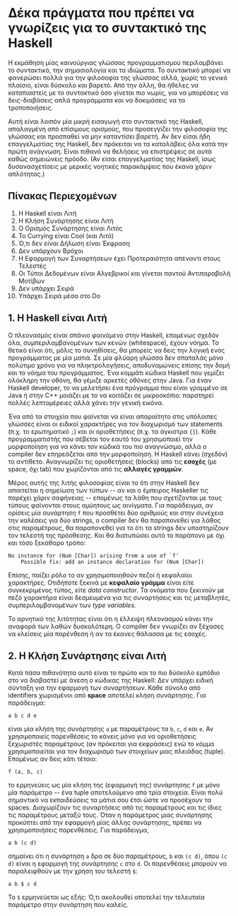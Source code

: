 # Δέκα πράγματα που πρέπει να γνωρίζεις για το συντακτικό της Haskell

Η εκμάθηση μίας καινούργιας γλώσσας προγραμματισμού περιλαμβάνει το συντακτικό, την σημασιολογία και τα ιδιώματα. Το συντακτικό μπορεί να φανερώσει πολλά για την φιλοσοφία της γλώσσας αλλά, χωρίς το γενικό πλαίσιο, είναι δύσκολο και βαρετό. Από την άλλη, θα ήθελες να καταπιαστείς με το συντακτικό όσο γίνεται πιο νωρίς, για να μπορέσεις να δεις-διαβάσεις απλά προγράμματα και να δοκιμάσεις να τα τροποποιήσεις.

Αυτή είναι λοιπόν μία μικρή εισαγωγή στο συντακτικό της Haskell, απαλαγμένη από επίσιμους ορισμούς, που προσεγγίζει την φιλοσοφία της γλώσσας και προσπαθεί να μην καταντίσει βαρετή. Αν δεν είσαι ήδη επαγγελματίας της Haskell, δεν πρόκειται να τα καταλάβεις όλα κατά την πρώτη ανάγνωση. Είναι πιθανό να θελήσεις να επιστρέψεις σε αυτά καθώς σημειώνεις πρόοδο. (Αν είσαι επαγγελματίας της Haskell, ίσως δυσανασχετίσεις με μερικές νοητικές παρακάμψεις που έκανα χάριν απλότητας.)

## Πίνακας Περιεχομένων

1. H Haskell είναι Λιτή
2. Η Κλήση Συνάρτησης είναι Λιτή
3. Ο Ορισμός Συνάρτησης είναι Λιτός
4. Το Currying είναι Cool (και Λιτό)
5. Ό,τι δεν είναι Δήλωση είναι Έκφραση
6. Δεν υπάρχουν Βρόχοι
7. Η Εφαρμογή των Συναρτήσεων έχει Προτεραιότητα απέναντι στους Τελεστές
8. Οι Τύποι Δεδομένων είναι Αλγεβρικοί και γίνεται παντού Αντιπαραβολή Μοτίβων
9. Δεν υπάρχει Σειρά
10. Υπάρχει Σειρά μέσα στο Do

## 1. Η Haskell είναι Λιτή

Ο πλεονασμός είναι σπάνιο φαινόμενο στην Haskell, επομένως σχεδόν όλα,
συμπεριλαμβανομένων των κενών (whitespace), έχουν νόημα.
Το θετικό είναι ότι, μόλις το συνηθίσεις, θα μπορείς να δεις την λογική ενός
προγράμματος με μία ματιά. Σε μία φλύαρη γλώσσα δεν σπαταλάς μόνο πολύτιμο χρόνο
για να πληκτρολογήσεις, αποδυναμώνεις επίσης την δομή και το νόημα του
προγράμματος. Ένα κομμάτι κώδικα Haskell που γεμίζει ολόκληρη την οθόνη, θα
γέμιζε αρκετές οθόνες στην Java. Για έναν Haskell developer, το να μελετήσει ένα
πρόγραμμα που είναι γραμμένο σε Java ή στην C++ μοιάζει με το να κοιτάζει σε
μικροσκόπιο: παρατηρεί πολλές λεπτομέρειες αλλά χάνει την γενική εικόνα.

Ένα από τα στοιχεία που φαίνεται να είναι απαραίτητο στις υπόλοιπες γλώσσες
είναι οι ειδικοί χαρακτήρες για τον διαχωρισμό των statements (π.χ. το
ερωτηματικό `;`) και οι οριοθετήσεις (π.χ. τα άγκιστρα `{}`). Κάθε
προγραμματιστής που σέβεται τον εαυτό του χρησιμοποιεί την μορφοποίηση για να
κάνει τον κώδικά του πιο αναγνώσιμο, αλλά ο compiler δεν επηρεάζεται από την
μορφοποίηση. Η Haskell κάνει (σχεδόν) το αντίθετο. Αναγνωρίζει τις οριοθετήσεις (blocks) από τις **εσοχές** (με space, όχι tab) που χωρίζονται από τις **αλλαγές
γραμμών**.

Μέρος αυτής της λιτής φιλοσοφίας είναι το ότι στην Haskell δεν απαιτείται η
σημείωση των τύπων -- αν και ο έμπειρος Haskeller τις παρέχει χάριν σαφήνειας --
επομένως τα λάθη που σχετίζονται με τους τύπους φαίνονται στους αμύητους ως
αινίγματα. Για παράδειγμα, αν ορίσεις μία συνάρτηση `f` που προσθέτει δύο
αριθμούς και στην συνέχεια την καλέσεις για δύο strings, ο compiler δεν θα
παραπονεθεί για λάθος στις παραμέτρους, θα παραπονεθεί για το ότι τα strings δεν
υποστηρίζουν τον τελεστή της πρόσθεσης. Και θα διατυπώσει αυτό το παράπονο με
όχι και τόσο ξεκάθαρο τρόπο:

```
No instance for (Num [Char]) arising from a use of `f'
    Possible fix: add an instance declaration for (Num [Char])
```

Επίσης, παίζει ρόλο το αν χρησιμοποιηθούν πεζοί ή κεφαλαίοι χαρακτήρες.
Οτιδήποτε ξεκινά με **κεφαλαίο γράμμα** είναι είτε συγκεκριμένος τύπος, είτε
_data constructor_. Τα ονόματα που ξεκινούν με πεζό χαρακτήρα είναι δεσμευμένα
για τις συναρτήσεις και τις μεταβλητές, συμπεριλαμβανομένων των _type variables_.

Το αρνητικό της λιτότητας είναι ότι η έλλειψη πλεονασμού κάνει την αναφορά των
λαθών δυσκολότερη. Ο compiler δεν γνωρίζει αν ξέχασες να κλείσεις μία παρένθεση
ή αν τα έκανες θάλασσα με τις εσοχές.

## 2. Η Κλήση Συνάρτησης είναι Λιτή

Κατά πάσα πιθανότητα αυτό είναι το πρώτο και το πιο δύσκολο εμπόδιο στο να
διαβαστεί με άνεση ο κώδικας της Haskell: Δεν υπάρχει ειδική σύνταξη για την
εφαρμογή των συναρτήσεων. Κάθε σύνολο από identifiers χωρισμένοι από **space**
αποτελεί κλήση συνάρτησης. Για παράδειγμα:

```
a b c d e
```

είναι μία κλήση της συνάρτησης `a` με παραμέτρους τα `b`, `c`, `d` και `e`. Αν
χρησιμοποιείς παρενθέσεις το κάνεις μόνο για να οριοθετήσεις ξεχωριστές
παραμέτρους (αν πρόκειται για εκφράσεις) ενώ το κόμμα χρησιμοποιείται για τον
διαχωρισμό των στοιχείων μιας πλειάδας (tuple). Επομένως αν δεις κάτι τέτοιο:

```
f (a, b, c)
```

το ερμηνεύεις ως μία κλήση της (εφαρμογή της) συνάρτησης `f` με μόνο μία
παράμετρο -- ένα tuple αποτελούμενο από τρία στοιχεία. Είναι πολύ σημαντικό να
εκπαιδεύσεις τα μάτια σου έτσι ώστε να προσέχουν τα spaces. Διαχωρίζουν τις
συναρτήσεις από τις παραμέτρους και τις ίδιες τις παραμέτρους μεταξύ τους.
Όταν η παράμετρος μιας συνάρτησης προκύπτει από την εφαρμογή μίας άλλης συνάρτησης, πρέπει να χρησιμοποιήσεις παρενθέσεις. Για παράδειγμα,

```
a b (c d)
```

σημαίνει ότι η συνάρτηση `a` δρα σε δύο παραμέτρους, `b` και `(c d)`, όπου
`(c d)` είναι η εφαρμογή της συνάρτησης `c` στο `d`. Οι παρενθέσεις μπορούν να
παραλειφθούν με την χρήση του τελεστή `$`:

```
a b $ c d
```

Το `$` ερμηνεύεται ως εξής: Ό,τι ακολουθεί αποτελεί την τελευταία παράμετρο στην
συνάρτηση που καλείς.
